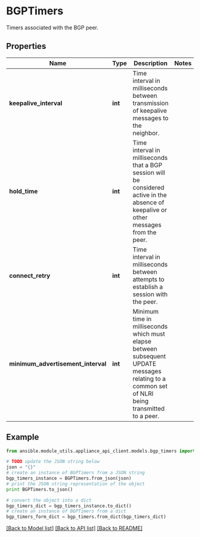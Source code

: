 # BGPTimers

Timers associated with the BGP peer.

## Properties

Name | Type | Description | Notes
------------ | ------------- | ------------- | -------------
**keepalive_interval** | **int** | Time interval in milliseconds between transmission of keepalive messages to the neighbor.  | 
**hold_time** | **int** | Time interval in milliseconds that a BGP session will be considered active in the absence of keepalive or other messages from the peer.  | 
**connect_retry** | **int** | Time interval in milliseconds between attempts to establish a session with the peer.  | 
**minimum_advertisement_interval** | **int** | Minimum time in milliseconds which must elapse between subsequent UPDATE messages relating to a common set of NLRI being transmitted to a peer.  | 

## Example

```python
from ansible.module_utils.appliance_api_client.models.bgp_timers import BGPTimers

# TODO update the JSON string below
json = "{}"
# create an instance of BGPTimers from a JSON string
bgp_timers_instance = BGPTimers.from_json(json)
# print the JSON string representation of the object
print BGPTimers.to_json()

# convert the object into a dict
bgp_timers_dict = bgp_timers_instance.to_dict()
# create an instance of BGPTimers from a dict
bgp_timers_form_dict = bgp_timers.from_dict(bgp_timers_dict)
```
[[Back to Model list]](../README.md#documentation-for-models) [[Back to API list]](../README.md#documentation-for-api-endpoints) [[Back to README]](../README.md)


